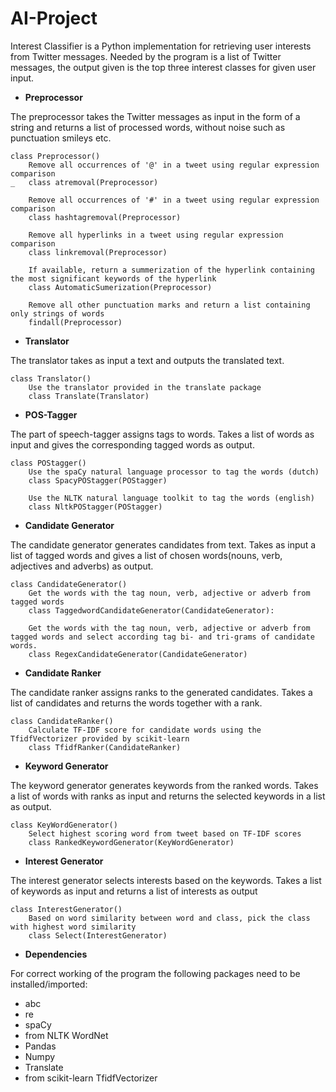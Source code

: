 # AI-Project
Interest Classifier is a Python implementation for retrieving user interests from Twitter messages. 
Needed by the program is a list of Twitter messages, the output given is the top three interest classes for given user input.


- __Preprocessor__

The preprocessor takes the Twitter messages as input in the form of a string and returns a list of processed words, without noise such as punctuation smileys etc. 
```
class Preprocessor()
	Remove all occurrences of '@' in a tweet using regular expression comparison
_	class atremoval(Preprocessor)

	Remove all occurrences of '#' in a tweet using regular expression comparison
	class hashtagremoval(Preprocessor)

	Remove all hyperlinks in a tweet using regular expression comparison
	class linkremoval(Preprocessor)

	If available, return a summerization of the hyperlink containing the most significant keywords of the hyperlink
	class AutomaticSumerization(Preprocessor)

	Remove all other punctuation marks and return a list containing only strings of words
	findall(Preprocessor)
```


- __Translator__

The translator takes as input a text and outputs the translated text.
```
class Translator()
	Use the translator provided in the translate package
	class Translate(Translator)
```


- __POS-Tagger__

The part of speech-tagger assigns tags to words.
Takes a list of words as input and gives the corresponding tagged words as output.
```
class POStagger()
	Use the spaCy natural language processor to tag the words (dutch)
	class SpacyPOStagger(POStagger)

	Use the NLTK natural language toolkit to tag the words (english)
	class NltkPOStagger(POStagger)
```



- __Candidate Generator__

The candidate generator generates candidates from text.
Takes as input a list of tagged words and gives a list of chosen words(nouns, verb, adjectives and adverbs) as output.
```
class CandidateGenerator()
	Get the words with the tag noun, verb, adjective or adverb from tagged words
	class TaggedwordCandidateGenerator(CandidateGenerator):

	Get the words with the tag noun, verb, adjective or adverb from tagged words and select according tag bi- and tri-grams of candidate words.
	class RegexCandidateGenerator(CandidateGenerator)
```


- __Candidate Ranker__

The candidate ranker assigns ranks to the generated candidates.
Takes a list of candidates and returns the words together with a rank.
```
class CandidateRanker()
	Calculate TF-IDF score for candidate words using the TfidfVectorizer provided by scikit-learn
	class TfidfRanker(CandidateRanker)
```


- __Keyword Generator__

The keyword generator generates keywords from the ranked words.
Takes a list of words with ranks as input and returns the selected keywords in a list as output.
```
class KeyWordGenerator()
	Select highest scoring word from tweet based on TF-IDF scores
	class RankedKeywordGenerator(KeyWordGenerator)
```


- __Interest Generator__

The interest generator selects interests based on the keywords.
Takes a list of keywords as input and returns a list of interests as output
```
class InterestGenerator()
	Based on word similarity between word and class, pick the class with highest word similarity
	class Select(InterestGenerator)
```


- __Dependencies__

For correct working of the program the following packages need to be installed/imported:

- abc
- re
- spaCy
- from NLTK WordNet
- Pandas
- Numpy
- Translate
- from scikit-learn TfidfVectorizer

